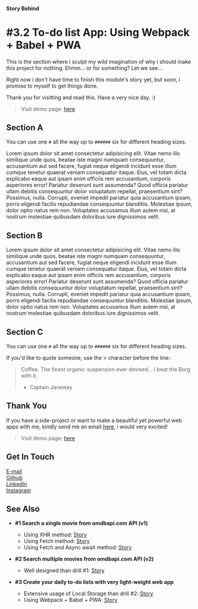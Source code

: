 #### Story Behind

# #3.2 To-do list App: Using Webpack + Babel + PWA

This is the section where i sculpt my wild imagination of
why i should make this project for nothing.
Ehmm... or for something? Let we see...

Right now i don't have time to finish this module's story yet,
but soon, i promise to myself to get things done.

Thank you for visitting and read this. Have a very nice day. :)

> Visit demo page: [here](/JS-Drill/3-vb-todo-list/3-2/dist)


## Section A

You can use one `#` all the way up to `######` six for different heading sizes.

Lorem ipsum dolor sit amet consectetur adipisicing elit. Vitae nemo illo similique unde quos, beatae iste magni numquam consequuntur, accusantium aut sed facere, fugiat neque eligendi incidunt esse illum cumque tenetur quaerat veniam consequatur itaque. Eius, vel totam dicta explicabo eaque aut ipsam enim officiis rem accusantium, corporis asperiores error! Pariatur deserunt sunt assumenda? Quod officia pariatur ullam debitis consequuntur dolor voluptatum repellat, praesentium sint? Possimus, nulla. Corrupti, eveniet impedit pariatur quia accusantium ipsam, porro eligendi facilis repudiandae consequuntur blanditiis. Molestiae ipsum, dolor optio natus rem non. Voluptates accusamus illum autem nisi, at nostrum molestiae quibusdam doloribus iure dignissimos velit.


## Section B

Lorem ipsum dolor sit amet consectetur adipisicing elit. Vitae nemo illo similique unde quos, beatae iste magni numquam consequuntur, accusantium aut sed facere, fugiat neque eligendi incidunt esse illum cumque tenetur quaerat veniam consequatur itaque. Eius, vel totam dicta explicabo eaque aut ipsam enim officiis rem accusantium, corporis asperiores error! Pariatur deserunt sunt assumenda? Quod officia pariatur ullam debitis consequuntur dolor voluptatum repellat, praesentium sint? Possimus, nulla. Corrupti, eveniet impedit pariatur quia accusantium ipsam, porro eligendi facilis repudiandae consequuntur blanditiis. Molestiae ipsum, dolor optio natus rem non. Voluptates accusamus illum autem nisi, at nostrum molestiae quibusdam doloribus iure dignissimos velit.


## Section C

You can use one `#` all the way up to `######` six for different heading sizes.

If you'd like to quote someone, use the > character before the line:

> Coffee. The finest organic suspension ever devised... I beat the Borg with it.
> - Captain Janeway


## Thank You

If you have a side-project or want to make a beautiful yet powerful web apps with me,
kindly send me an email
[here](mailto:hai@dioilham.com?cc=projectwithdio@gmail.com&subject=Can%20We%20Collabs?),
i would very excited!

> Visit demo page: [here](/JS-Drill/3-vb-todo-list/3-2/dist)


## Get In Touch

[E-mail](mailto:hai@dioilham.com?cc=projectwithdio@gmail.com&subject=Can%20We%20Collabs?)  
[Github](https://github.com/Milkywayrules)  
[LinkedIn](https://www.linkedin.com/in/dioilham)  
[Instagram](https://www.instagram.com/dioilham)


## See Also

*   **#1 Search a single movie from omdbapi.com API (v1)**
    *  Using XHR method: [Story](/JS-Drill/story/?moduleName=1-movie-search.xhr)
    *  Using Fetch method: [Story](/JS-Drill/story/?moduleName=1-movie-search.fetch)
    *  Using Fetch and Async await method: [Story](/JS-Drill/story/?moduleName=1-movie-search.async)
    
*   **#2 Search multiple movies from omdbapi.com API (v2)**
    *  Well designed than drill #1: [Story](/JS-Drill/story/?moduleName=2-omdb-search.index)
    
*   **#3 Create your daily to-do lists with very light-weight web app**
    *  Extensive usage of Local Storage than drill #2: [Story](/JS-Drill/story/?moduleName=3-vb-todo-list.3-1)
    *  Using Webpack + Babel + PWA: [Story](/JS-Drill/story/?moduleName=3-vb-todo-list.3-2)

